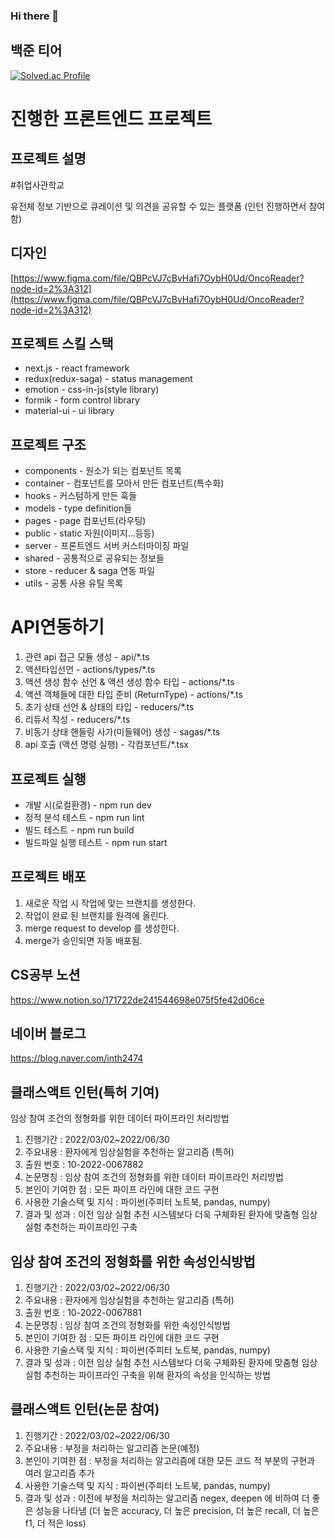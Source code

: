 ### Hi there 👋

## 백준 티어

[![Solved.ac Profile](http://mazassumnida.wtf/api/generate_badge?boj=inth9198)](https://solved.ac/inth9198)


# 진행한 프론트엔드 프로젝트
## 프로젝트 설명

#취업사관학교



유전체 정보 기반으로 큐레이션 및 의견을 공유할 수 있는 플랫폼
(인턴 진행하면서 참여함)

## 디자인

[https://www.figma.com/file/QBPcVJ7cBvHafi7OybH0Ud/OncoReader?node-id=2%3A312](https://www.figma.com/file/QBPcVJ7cBvHafi7OybH0Ud/OncoReader?node-id=2%3A312)

## 프로젝트 스킬 스택

- next.js - react framework
- redux(redux-saga) - status management
- emotion - css-in-js(style library)
- formik - form control library
- material-ui - ui library

## 프로젝트 구조

- components - 원소가 되는 컴포넌트 목록
- container - 컴포넌트를 모아서 만든 컴포넌트(특수화)
- hooks - 커스텀하게 만든 훅들
- models - type definition들
- pages - page 컴포넌트(라우팅)
- public - static 자원(이미지...등등)
- server - 프론트엔드 서버 커스터마이징 파일
- shared - 공통적으로 공유되는 정보들
- store - reducer & saga 연동 파일
- utils - 공통 사용 유틸 목록

# API연동하기

1. 관련 api 접근 모듈 생성 - api/*.ts
2. 액션타입선언 - actions/types/*.ts
3. 액션 생성 함수 선언 & 액션 생성 함수 타입 - actions/*.ts
4. 액션 객체들에 대한 타입 준비 (ReturnType) - actions/*.ts
5. 초기 상태 선언 & 상태의 타입 - reducers/*.ts
6. 리듀서 작성 - reducers/*.ts
7. 비동기 상태 핸들링 사가(미들웨어) 생성 - sagas/*.ts
8. api 호출 (액션 명령 실행) - 각컴포넌트/*.tsx

## 프로젝트 실행

- 개발 시(로컬환경) - npm run dev
- 정적 분석 테스트 - npm run lint
- 빌드 테스트 - npm run build
- 빌드파일 실행 테스트 - npm run start

## 프로젝트 배포

1. 새로운 작업 시 작업에 맞는 브랜치를 생성한다.
2. 작업이 완료 된 브랜치를 원격에 올린다.
3. merge request to develop 를 생성한다.
4. merge가 승인되면 자동 배포됨.

## CS공부 노션
https://www.notion.so/171722de241544698e075f5fe42d06ce

## 네이버 블로그
https://blog.naver.com/inth2474

## 클래스액트 인턴(특허 기여)

임상 참여 조건의 정형화를 위한 데이터 파이프라인 처리방법
1) 진행기간 : 2022/03/02~2022/06/30
2) 주요내용 : 환자에게 임상실험을 추천하는 알고리즘 (특허)
3) 출원 번호 : 10-2022-0067882
4) 논문명칭 : 임상 참여 조건의 정형화를 위한 데이터 파이프라인 처리방법
5) 본인이 기여한 점 : 모든 파이프 라인에 대한 코드 구현
6) 사용한 기술스택 및 지식 : 파이썬(주피터 노트북, pandas, numpy)
7) 결과 및 성과 : 이전 임상 실험 추천 시스템보다 더욱 구체화된 환자에 맞춤형 임상 실험 추천하는 파이프라인 구축

## 임상 참여 조건의 정형화를 위한 속성인식방법

1) 진행기간 : 2022/03/02~2022/06/30
2) 주요내용 : 환자에게 임상실험을 추천하는 알고리즘 (특허)
3) 출원 번호 : 10-2022-0067881
4) 논문명칭 : 임상 참여 조건의 정형화를 위한 속성인식방법
5) 본인이 기여한 점 : 모든 파이프 라인에 대한 코드 구현
6) 사용한 기술스택 및 지식 : 파이썬(주피터 노트북, pandas, numpy)
7) 결과 및 성과 : 이전 임상 실험 추천 시스템보다 더욱 구체화된 환자에 맞춤형 임상 실험 추천하는 파이프라인 구축을 위해 환자의 속성을 인식하는 방법

## 클래스액트 인턴(논문 참여)

1) 진행기간 : 2022/03/02~2022/06/30
2) 주요내용 : 부정을 처리하는 알고리즘 논문(예정)
3) 본인이 기여한 점 : 부정을 처리하는 알고리즘에 대한 모든 코드 적 부분의 구현과 여러 알고리즘 추가
4) 사용한 기술스택 및 지식 : 파이썬(주피터 노트북, pandas, numpy)
5) 결과 및 성과 : 이전에 부정을 처리하는 알고리즘 negex, deepen 에 비하여 더 좋은 성능을 나타냄 (더 높은 accuracy, 더 높은 precision, 더 높은 recall, 더 높은 f1, 더 적은 loss)
